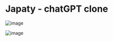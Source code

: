 # Japaty - chatGPT clone


![image](https://github.com/Jeluxe/Japaty/assets/59278268/b84b0446-4196-40df-ad62-6c1acecbb4e4)

![image](https://github.com/Jeluxe/Japaty/assets/59278268/1f232cff-0173-45b4-a3e1-b9e3964ffb13)
